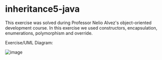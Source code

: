 # inheritance5-java

This exercise was solved during Professor Nelio Alvez's object-oriented development course. In this exercise we used constructors, encapsulation, enumerations, polymorphism and override.

Exercise/UML Diagram:

![image](https://user-images.githubusercontent.com/60992933/107239729-ea1cbf80-6a07-11eb-8d39-5368e776be57.png)
